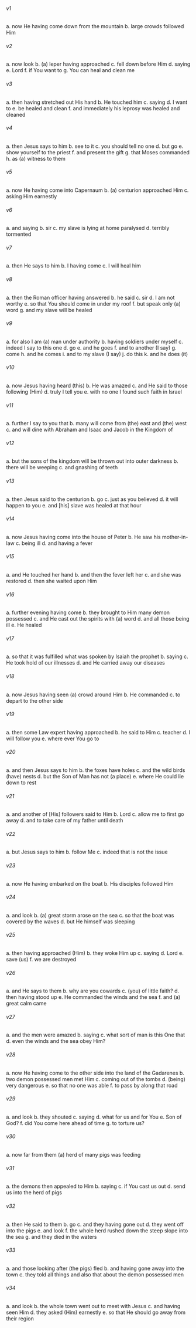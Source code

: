 ###### v1
a. now He having come down from the mountain
b. large crowds followed Him
###### v2
a. now look
b. (a) leper having approached
c. fell down before Him
d. saying
e. Lord
f. if You want to
g. You can heal and clean me
###### v3
a. then having stretched out His hand
b. He touched him
c. saying
d. I want to
e. be healed and clean
f. and immediately his leprosy was healed and cleaned
###### v4
a. then Jesus says to him
b. see to it
c. you should tell no one
d. but go
e. show yourself to the priest
f. and present the gift
g. that Moses commanded
h. as (a) witness to them
###### v5
a. now He having come into Capernaum
b. (a) centurion approached Him
c. asking Him earnestly
###### v6
a. and saying
b. sir
c. my slave is lying at home paralysed
d. terribly tormented
###### v7
a. then He says to him
b. I having come
c. I will heal him
###### v8
a. then the Roman officer having answered
b. he said
c. sir
d. I am not worthy
e. so that You should come in under my roof
f. but speak only (a) word
g. and my slave will be healed
###### v9
a. for also I am (a) man under authority
b. having soldiers under myself
c. indeed I say to this one
d. go
e. and he goes
f. and to another (I say)
g. come
h. and he comes
i. and to my slave (I say)
j. do this
k. and he does (it)
###### v10
a. now Jesus having heard (this)
b. He was amazed
c. and He said to those following (Him)
d. truly I tell you
e. with no one I found such faith in Israel
###### v11
a. further I say to you that
b. many will come from (the) east and (the) west
c. and will dine with Abraham and Isaac and Jacob in the Kingdom of  
###### v12
a. but the sons of the kingdom will be thrown out into outer darkness
b. there will be weeping
c. and gnashing of teeth
###### v13
a. then Jesus said to the centurion
b. go
c. just as you believed
d. it will happen to you
e. and [his] slave was healed at that hour
###### v14
a. now Jesus having come into the house of Peter
b. He saw his mother-in-law
c. being ill
d. and having a fever
###### v15
a. and He touched her hand
b. and then the fever left her
c. and she was restored
d. then she waited upon Him
###### v16
a. further evening having come
b. they brought to Him many demon possessed
c. and He cast out the spirits with (a) word
d. and all those being ill
e. He healed
###### v17
a. so that it was fulfilled what was spoken by Isaiah the prophet
b. saying
c. He took hold of our illnesses
d. and He carried away our diseases
###### v18
a. now Jesus having seen (a) crowd around Him
b. He commanded
c. to depart to the other side
###### v19
a. then some Law expert having approached
b. he said to Him
c. teacher
d. I will follow you
e. where ever You go to
###### v20
a. and then Jesus says to him
b. the foxes have holes
c. and the wild birds (have) nests
d. but the Son of Man has not (a place)
e. where He could lie down to rest
###### v21
a. and another of [His] followers said to Him
b. Lord
c. allow me to first go away
d. and to take care of my father until death
###### v22
a. but Jesus says to him
b. follow Me
c. indeed that is not the issue
###### v23
a. now He having embarked on the boat
b. His disciples followed Him
###### v24
a. and look
b. (a) great storm arose on the sea
c. so that the boat was covered by the waves
d. but He himself was sleeping
###### v25
a. then having approached (Him)
b. they woke Him up
c. saying
d. Lord
e. save (us)
f. we are destroyed
###### v26
a. and He says to them
b. why are you cowards
c. (you) of little faith?
d. then having stood up
e. He commanded the winds and the sea
f. and (a) great calm came
###### v27
a. and the men were amazed
b. saying
c. what sort of man is this One that
d. even the winds and the sea obey Him?
###### v28
a. now He having come to the other side into the land of the Gadarenes
b. two demon possessed men met Him
c. coming out of the tombs
d. (being) very dangerous
e. so that no one was able
f. to pass by along that road
###### v29
a. and look
b. they shouted
c. saying
d. what for us and for You
e. Son of God?
f. did You come here ahead of time
g. to torture us?
###### v30
a. now far from them (a) herd of many pigs was feeding
###### v31
a. the demons then appealed to Him
b. saying
c. if You cast us out
d. send us into the herd of pigs
###### v32
a. then He said to them
b. go
c. and they having gone out
d. they went off into the pigs
e. and look
f. the whole herd rushed down the steep slope into the sea
g. and they died in the waters
###### v33
a. and those looking after (the pigs) fled
b. and having gone away into the town
c. they told all things and also that about the demon possessed men
###### v34
a. and look
b. the whole town went out to meet with Jesus
c. and having seen Him
d. they asked (Him) earnestly
e. so that He should go away from their region

